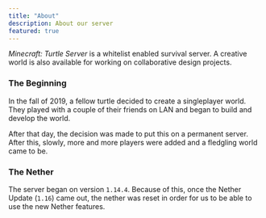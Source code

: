 ```yaml
---
title: "About"
description: About our server
featured: true
---
```


*Minecraft: Turtle Server* is a whitelist enabled survival server. A creative world is also available for working on collaborative design projects.

### The Beginning

In the fall of 2019, a fellow turtle decided to create a singleplayer world. They played with a couple of their friends on LAN and began to build and develop the world.

After that day, the decision was made to put this on a permanent server. After this, slowly, more and more players were added and a fledgling world came to be.

### The Nether

The server began on version `1.14.4`. Because of this, once the Nether Update (`1.16`) came out, the nether was reset in order for us to be able to use the new Nether features.
